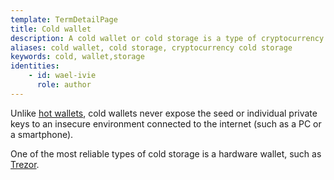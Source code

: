 ```yaml
---
template: TermDetailPage
title: Cold wallet
description: A cold wallet or cold storage is a type of cryptocurrency wallet aiming for maximum security.
aliases: cold wallet, cold storage, cryptocurrency cold storage
keywords: cold, wallet,storage
identities: 
    - id: wael-ivie
      role: author
---
```


Unlike [hot wallets](/en/terms/hot-wallets.md), cold wallets never expose the seed or individual private keys to an insecure environment connected to the internet (such as a PC or a smartphone).

One of the most reliable types of cold storage is a hardware wallet, such as [Trezor](/en/terms/trezor-device.md).